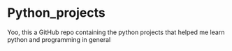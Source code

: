 # Python_projects
Yoo, this a GitHub repo containing the python projects that helped me learn python and programming in general
